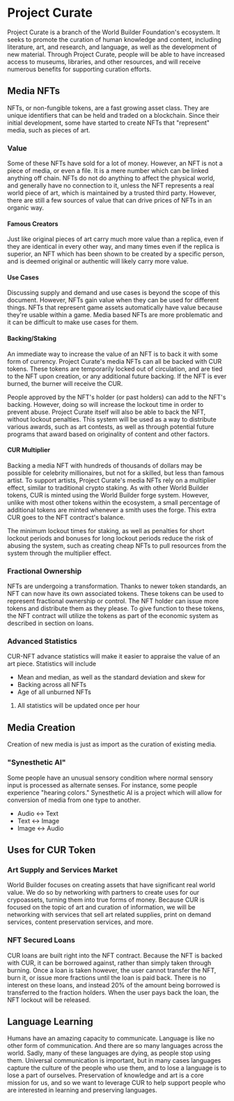 # Project Curate

Project Curate is a branch of the World Builder Foundation's ecosystem. It seeks to promote the curation of human knowledge and content, including literature, art, and research, and language, as well as the development of new material. Through Project Curate, people will be able to have increased access to museums, libraries, and other resources, and will receive numerous benefits for supporting curation efforts.

## Media NFTs

NFTs, or non-fungible tokens, are a fast growing asset class. They are unique identifiers that can be held and traded on a blockchain. Since their initial development, some have started to create NFTs that "represent" media, such as pieces of art.

### Value

Some of these NFTs have sold for a lot of money. However, an NFT is not a piece of media, or even a file. It is a mere number which can be linked anything off chain. NFTs do not do anything to affect the physical world, and generally have no connection to it, unless the NFT represents a real world piece of art, which is maintained by a trusted third party. However, there are still a few sources of value that can drive prices of NFTs in an organic way.

#### Famous Creators

Just like original pieces of art carry much more value than a replica, even if they are identical in every other way, and many times even if the replica is superior, an NFT which has been shown to be created by a specific person, and is deemed original or authentic will likely carry more value.

#### Use Cases

Discussing supply and demand and use cases is beyond the scope of this document. However, NFTs gain value when they can be used for different things. NFTs that represent game assets automatically have value because they're usable within a game. Media based NFTs are more problematic and it can be difficult to make use cases for them.

#### Backing/Staking

An immediate way to increase the value of an NFT is to back it with some form of currency. Project Curate's media NFTs can all be backed with CUR tokens. These tokens are temporarily locked out of circulation, and are tied to the NFT upon creation, or any additional future backing. If the NFT is ever burned, the burner will receive the CUR.

People approved by the NFT's holder (or past holders) can add to the NFT's backing. However, doing so will increase the lockout time in order to prevent abuse. Project Curate itself will also be able to back the NFT, without lockout penalties. This system will be used as a way to distribute various awards, such as art contests, as well as through potential future programs that award based on originality of content and other factors.

#### CUR Multiplier

Backing a media NFT with hundreds of thousands of dollars may be possible for celebrity millionaires, but not for a skilled, but less than famous artist. To support artists, Project Curate's media NFTs rely on a multiplier effect, similar to traditional crypto staking. As with other World Builder tokens, CUR is minted using the World Builder forge system. However, unlike with most other tokens within the ecosystem, a small percentage of additional tokens are minted whenever a smith uses the forge. This extra CUR goes to the NFT contract's balance.

The minimum lockout times for staking, as well as penalties for short lockout periods and bonuses for long lockout periods reduce the risk of abusing the system, such as creating cheap NFTs to pull resources from the system through the multiplier effect.

### Fractional Ownership

NFTs are undergoing a transformation. Thanks to newer token standards, an NFT can now have its own associated tokens. These tokens can be used to represent fractional ownership or control. The NFT holder can issue more tokens and distribute them as they please. To give function to these tokens, the NFT contract will utilize the tokens as part of the economic system as described in section on loans.

### Advanced Statistics

CUR-NFT advance statistics will make it easier to appraise the value of an art piece. Statistics will include
- Mean and median, as well as the standard deviation and skew for
 - Backing across all NFTs
 - Age of all unburned NFTs

1.  All statistics will be updated once per hour

## Media Creation

Creation of new media is just as import as the curation of existing media.

### "Synesthetic AI"

Some people have an unusual sensory condition where normal sensory input is processed as alternate senses. For instance, some people experience "hearing colors." Synesthetic AI is a project which will allow for conversion of media from one type to another.

- Audio <-> Text
- Text <-> Image
- Image <-> Audio

## Uses for CUR Token

### Art Supply and Services Market

World Builder focuses on creating assets that have significant real world value. We do so by networking with partners to create uses for our crypoassets, turning them into true forms of money. Because CUR is focused on the topic of art and curation of information, we will be networking with services that sell art related supplies, print on demand services, content preservation services, and more.

### NFT Secured Loans

CUR loans are built right into the NFT contract. Because the NFT is backed with CUR, it can be borrowed against, rather than simply taken through burning. Once a loan is taken however, the user cannot transfer the NFT, burn it, or issue more fractions until the loan is paid back. There is no interest on these loans, and instead 20% of the amount being borrowed is transferred to the fraction holders. When the user pays back the loan, the NFT lockout will be released.

## Language Learning

Humans have an amazing capacity to communicate. Language is like no other form of communication. And there are so many languages across the world. Sadly, many of these languages are dying, as people stop using them. Universal communication is important, but in many cases languages capture the culture of the people who use them, and to lose a language is to lose a part of ourselves. Preservation of knowledge and art is a core mission for us, and so we want to leverage CUR to help support people who are interested in learning and preserving languages. 
